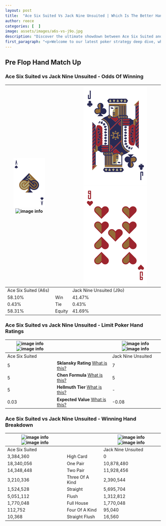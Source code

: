 ```yaml
---
layout: post
title:  "Ace Six Suited Vs Jack Nine Unsuited | Which Is The Better Hand In Poker? A Complete Guide"
author: reece
categories: [  ]
image: assets/images/a6s-vs-j9o.jpg
description: "Discover the ultimate showdown between Ace Six Suited and Jack Nine Unsuited in poker! Uncover the odds, strategies, and scenarios where one hand triumphs over the other. Get ready to up your poker game with this thrilling analysis."
first_paragraph: "<p>Welcome to our latest poker strategy deep dive, where we're pitting two distinct hands against each other in a high-stakes showdown: Ace Six Suited vs Jack Nine Unsuited.</p><p>In the dynamic world of poker, every decision counts, and knowing which hand holds the upper hand is key to your success at the table.</p><p>In this article, we'll dissect these two hands, explore the scenarios where one dominates the other, and equip you with the knowledge to make strategic choices that can tip the odds in your favor.</p><p>Get ready to unravel the intriguing dynamics of these poker hands and elevate your game to new heights.</p>"
---
```




[comment]: # (sp0)

## Pre Flop Hand Match Up

<div class="table hand-ratings" markdown="1"> 



### Ace Six Suited vs Jack Nine Unsuited - Odds Of Winning


    
| ![image info](assets/images/hand1/A.png) ![image info](assets/images/hand1/6s.png) |  | ![image info](assets/images/hand2/J.png) ![image info](assets/images/hand2/9o.png) |
| -------- | -------- | -------- |
| Ace Six Suited (A6s) |  | Jack Nine Unsuited (J9o) |
| 58.10% | Win | 41.47% |
| 0.43% | Tie | 0.43% |
| 58.31% | Equity | 41.69% |




[comment]: # (sp1)



### Ace Six Suited vs Jack Nine Unsuited - Limit Poker Hand Ratings


    
| ![image info](https://www.riverpairs.com/assets/images/hand1/A.png) ![image info](https://www.riverpairs.com/assets/images/hand1/6s.png) |  | ![image info](https://www.riverpairs.com/assets/images/hand2/J.png) ![image info](https://www.riverpairs.com/assets/images/hand2/9o.png) |
| -------- | -------- | -------- |
| Ace Six Suited |  | Jack Nine Unsuited |
| 5 | **Sklansky Rating** [What is this?](/sklansky-rating-explained) | 7 |
| 5 | **Chen Formula** [What is this?](/chen-formula-explained) | 5 |
| 5 | **Hellmuth Tier** [What is this?](/Hellmuth-tier-explained) | - |
| 0.03 | **Expected Value** [What is this?](/expected-value-explained) | -0.08 |




[comment]: # (sp2)



### Ace Six Suited vs Jack Nine Unsuited - Winning Hand Breakdown


    
| ![image info](https://www.riverpairs.com/assets/images/hand1/A.png) ![image info](https://www.riverpairs.com/assets/images/hand1/6s.png) |  | ![image info](https://www.riverpairs.com/assets/images/hand2/J.png) ![image info](https://www.riverpairs.com/assets/images/hand2/9o.png) |
| -------- | -------- | -------- |
| Ace Six Suited |  | Jack Nine Unsuited |
| 3,384,360 | High Card | 0 |
| 18,340,056 | One Pair | 10,878,480 |
| 14,348,448 | Two Pair | 11,928,456 |
| 3,210,336 | Three Of A Kind | 2,390,544 |
| 1,524,528 | Straight | 5,695,704 |
| 5,051,112 | Flush | 1,312,812 |
| 1,770,048 | Full House | 1,770,048 |
| 112,752 | Four Of A Kind | 95,040 |
| 10,368 | Straight Flush | 16,560 |




[comment]: # (sp3)



</div>

[comment]: # (sp4)



[comment]: # (sp5)

